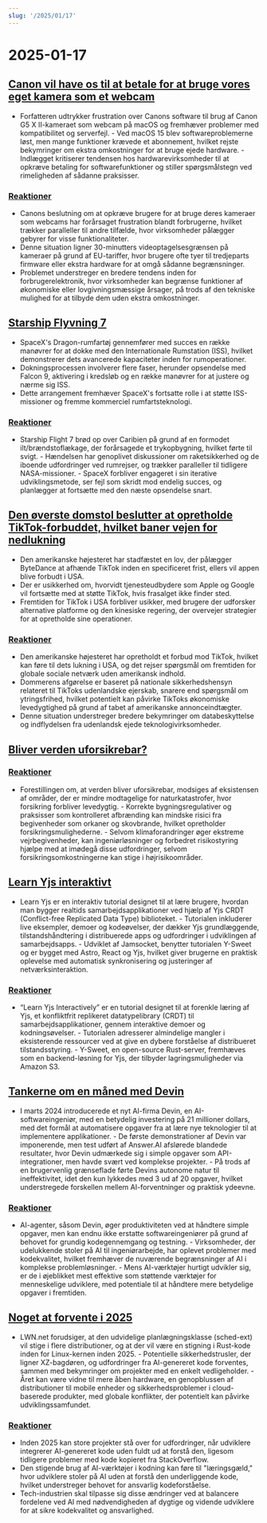 ```yaml
---
slug: '/2025/01/17'
---
```


# 2025-01-17

## [Canon vil have os til at betale for at bruge vores eget kamera som et webcam](https://romanzipp.com/blog/no-you-cant-use-your-6299-canon-camera-as-a-webcam)

- Forfatteren udtrykker frustration over Canons software til brug af Canon G5 X II-kameraet som webcam på macOS og fremhæver problemer med kompatibilitet og serverfejl. - Ved macOS 15 blev softwareproblemerne løst, men mange funktioner krævede et abonnement, hvilket rejste bekymringer om ekstra omkostninger for at bruge ejede hardware. - Indlægget kritiserer tendensen hos hardwarevirksomheder til at opkræve betaling for softwarefunktioner og stiller spørgsmålstegn ved rimeligheden af sådanne praksisser.

### [Reaktioner](https://news.ycombinator.com/item?id=42735393)

- Canons beslutning om at opkræve brugere for at bruge deres kameraer som webcams har forårsaget frustration blandt forbrugerne, hvilket trækker paralleller til andre tilfælde, hvor virksomheder pålægger gebyrer for visse funktionaliteter.
- Denne situation ligner 30-minutters videoptagelsesgrænsen på kameraer på grund af EU-tariffer, hvor brugere ofte tyer til tredjeparts firmware eller ekstra hardware for at omgå sådanne begrænsninger.
- Problemet understreger en bredere tendens inden for forbrugerelektronik, hvor virksomheder kan begrænse funktioner af økonomiske eller lovgivningsmæssige årsager, på trods af den tekniske mulighed for at tilbyde dem uden ekstra omkostninger.

## [Starship Flyvning 7](https://www.spacex.com/launches/mission/?missionId=starship-flight-7?submit)

- SpaceX's Dragon-rumfartøj gennemfører med succes en række manøvrer for at dokke med den Internationale Rumstation (ISS), hvilket demonstrerer dets avancerede kapaciteter inden for rumoperationer.
- Dokningsprocessen involverer flere faser, herunder opsendelse med Falcon 9, aktivering i kredsløb og en række manøvrer for at justere og nærme sig ISS.
- Dette arrangement fremhæver SpaceX's fortsatte rolle i at støtte ISS-missioner og fremme kommerciel rumfartsteknologi.

### [Reaktioner](https://news.ycombinator.com/item?id=42731091)

- Starship Flight 7 brød op over Caribien på grund af en formodet ilt/brændstoflækage, der forårsagede et trykopbygning, hvilket førte til svigt. - Hændelsen har genoplivet diskussioner om raketsikkerhed og de iboende udfordringer ved rumrejser, og trækker paralleller til tidligere NASA-missioner. - SpaceX forbliver engageret i sin iterative udviklingsmetode, ser fejl som skridt mod endelig succes, og planlægger at fortsætte med den næste opsendelse snart.

## [Den øverste domstol beslutter at opretholde TikTok-forbuddet, hvilket baner vejen for nedlukning](https://www.cnbc.com/2025/01/17/supreme-court-rules-to-uphold-tiktok-ban.html)

- Den amerikanske højesteret har stadfæstet en lov, der pålægger ByteDance at afhænde TikTok inden en specificeret frist, ellers vil appen blive forbudt i USA.
- Der er usikkerhed om, hvorvidt tjenesteudbydere som Apple og Google vil fortsætte med at støtte TikTok, hvis frasalget ikke finder sted.
- Fremtiden for TikTok i USA forbliver usikker, med brugere der udforsker alternative platforme og den kinesiske regering, der overvejer strategier for at opretholde sine operationer.

### [Reaktioner](https://news.ycombinator.com/item?id=42738464)

- Den amerikanske højesteret har opretholdt et forbud mod TikTok, hvilket kan føre til dets lukning i USA, og det rejser spørgsmål om fremtiden for globale sociale netværk uden amerikansk indhold.
- Dommerens afgørelse er baseret på nationale sikkerhedshensyn relateret til TikToks udenlandske ejerskab, snarere end spørgsmål om ytringsfrihed, hvilket potentielt kan påvirke TikToks økonomiske levedygtighed på grund af tabet af amerikanske annonceindtægter.
- Denne situation understreger bredere bekymringer om databeskyttelse og indflydelsen fra udenlandsk ejede teknologivirksomheder.

## [Bliver verden uforsikrebar?](https://charleshughsmith.substack.com/p/is-the-world-becoming-uninsurable)

### [Reaktioner](https://news.ycombinator.com/item?id=42732728)

- Forestillingen om, at verden bliver uforsikrebar, modsiges af eksistensen af områder, der er mindre modtagelige for naturkatastrofer, hvor forsikring forbliver levedygtig. - Korrekte bygningsregulativer og praksisser som kontrolleret afbrænding kan mindske risici fra begivenheder som orkaner og skovbrande, hvilket opretholder forsikringsmulighederne. - Selvom klimaforandringer øger ekstreme vejrbegivenheder, kan ingeniørløsninger og forbedret risikostyring hjælpe med at imødegå disse udfordringer, selvom forsikringsomkostningerne kan stige i højrisikoområder.

## [Learn Yjs interaktivt](https://learn.yjs.dev/)

- Learn Yjs er en interaktiv tutorial designet til at lære brugere, hvordan man bygger realtids samarbejdsapplikationer ved hjælp af Yjs CRDT (Conflict-free Replicated Data Type) biblioteket. - Tutorialen inkluderer live eksempler, demoer og kodeøvelser, der dækker Yjs grundlæggende, tilstandshåndtering i distribuerede apps og udfordringer i udviklingen af samarbejdsapps. - Udviklet af Jamsocket, benytter tutorialen Y-Sweet og er bygget med Astro, React og Yjs, hvilket giver brugerne en praktisk oplevelse med automatisk synkronisering og justeringer af netværksinteraktion.

### [Reaktioner](https://news.ycombinator.com/item?id=42731582)

- “Learn Yjs Interactively” er en tutorial designet til at forenkle læring af Yjs, et konfliktfrit replikeret datatypelibrary (CRDT) til samarbejdsapplikationer, gennem interaktive demoer og kodningsøvelser. - Tutorialen adresserer almindelige mangler i eksisterende ressourcer ved at give en dybere forståelse af distribueret tilstandsstyring. - Y-Sweet, en open-source Rust-server, fremhæves som en backend-løsning for Yjs, der tilbyder lagringsmuligheder via Amazon S3.

## [Tankerne om en måned med Devin](https://www.answer.ai/posts/2025-01-08-devin.html)

- I marts 2024 introducerede et nyt AI-firma Devin, en AI-softwareingeniør, med en betydelig investering på 21 millioner dollars, med det formål at automatisere opgaver fra at lære nye teknologier til at implementere applikationer. - De første demonstrationer af Devin var imponerende, men test udført af Answer.AI afslørede blandede resultater, hvor Devin udmærkede sig i simple opgaver som API-integrationer, men havde svært ved komplekse projekter. - På trods af en brugervenlig grænseflade førte Devins autonome natur til ineffektivitet, idet den kun lykkedes med 3 ud af 20 opgaver, hvilket understregede forskellen mellem AI-forventninger og praktisk ydeevne.

### [Reaktioner](https://news.ycombinator.com/item?id=42734681)

- AI-agenter, såsom Devin, øger produktiviteten ved at håndtere simple opgaver, men kan endnu ikke erstatte softwareingeniører på grund af behovet for grundig kodegennemgang og testning. - Virksomheder, der udelukkende stoler på AI til ingeniørarbejde, har oplevet problemer med kodekvalitet, hvilket fremhæver de nuværende begrænsninger af AI i komplekse problemløsninger. - Mens AI-værktøjer hurtigt udvikler sig, er de i øjeblikket mest effektive som støttende værktøjer for menneskelige udviklere, med potentiale til at håndtere mere betydelige opgaver i fremtiden.

## [Noget at forvente i 2025](https://lwn.net/Articles/1003780/)

- LWN.net forudsiger, at den udvidelige planlægningsklasse (sched-ext) vil stige i flere distributioner, og at der vil være en stigning i Rust-kode inden for Linux-kernen inden 2025. - Potentielle sikkerhedstrusler, der ligner XZ-bagdøren, og udfordringer fra AI-genereret kode forventes, sammen med bekymringer om projekter med en enkelt vedligeholder. - Året kan være vidne til mere åben hardware, en genopblussen af distributioner til mobile enheder og sikkerhedsproblemer i cloud-baserede produkter, med globale konflikter, der potentielt kan påvirke udviklingssamfundet.

### [Reaktioner](https://news.ycombinator.com/item?id=42731962)

- Inden 2025 kan store projekter stå over for udfordringer, når udviklere integrerer AI-genereret kode uden fuldt ud at forstå den, ligesom tidligere problemer med kode kopieret fra StackOverflow.
- Den stigende brug af AI-værktøjer i kodning kan føre til "læringsgæld," hvor udviklere stoler på AI uden at forstå den underliggende kode, hvilket understreger behovet for ansvarlig kodeforståelse.
- Tech-industrien skal tilpasse sig disse ændringer ved at balancere fordelene ved AI med nødvendigheden af dygtige og vidende udviklere for at sikre kodekvalitet og ansvarlighed.

<head>
  <meta property="og:title" content="Canon vil have os til at betale for at bruge vores eget kamera som et webcam" />
  <meta property="og:type" content="website" />
  <meta property="og:image" content="https://og.cho.sh/api/og/?title=Canon%20vil%20have%20os%20til%20at%20betale%20for%20at%20bruge%20vores%20eget%20kamera%20som%20et%20webcam&subheading=fredag%20den%2017.%20januar%202025%3A%20Resum%C3%A9%20af%20Hacker%20News" />
</head>
